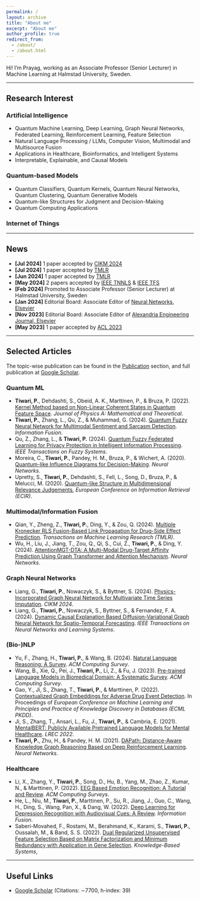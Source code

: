 ```yaml
---
permalink: /
layout: archive
title: "About me"
excerpt: "About me"
author_profile: true
redirect_from: 
  - /about/
  - /about.html
---
```




Hi! I’m Prayag, working as an Associate Professor (Senior Lecturer) in Machine Learning at Halmstad University, Sweden.

---

## Research Interest

### Artificial Intelligence
- Quantum Machine Learning, Deep Learning, Graph Neural Networks, Federated Learning, Reinforcement Learning, Feature Selection
- Natural Language Processing / LLMs, Computer Vision, Multimodal and Multisource Fusion
- Applications in Healthcare, Bioinformatics, and Intelligent Systems
- Interpretable, Explainable, and Causal Models

### Quantum-based Models
- Quantum Classifiers, Quantum Kernels, Quantum Neural Networks, Quantum Clustering, Quantum Generative Models
- Quantum-like Structures for Judgment and Decision-Making
- Quantum Computing Applications

### Internet of Things

---

## News
- **[Jul 2024]** 1 paper accepted by [CIKM 2024](https://arxiv.org/abs/2405.10995)
- **[Jul 2024]** 1 paper accepted by [TMLR](https://openreview.net/forum?id=LNvbgBFPMt)
- **[Jun 2024]** 1 paper accepted by [TMLR](https://openreview.net/forum?id=LCPzaR9mML)
- **[May 2024]** 2 papers accepted by [IEEE TNNLS](https://ieeexplore.ieee.org/document/10589693) & [IEEE TFS](https://ieeexplore.ieee.org/document/10572363)
- **[Feb 2024]** Promoted to Associate Professor (Senior Lecturer) at Halmstad University, Sweden
- **[Jan 2024]** Editorial Board: Associate Editor of [Neural Networks, Elsevier](https://www.sciencedirect.com/journal/neural-networks/about/editorial-board)
- **[Nov 2023]** Editorial Board: Associate Editor of [Alexandria Engineering Journal, Elsevier](https://www.sciencedirect.com/journal/alexandria-engineering-journal/about/editorial-board)
- **[May 2023]** 1 paper accepted by [ACL 2023](https://aclanthology.org/2023.acl-long.419/)

---

## Selected Articles

The topic-wise publication can be found in the [Publication](https://prayagtiwari.github.io/publications/) section, and full publication at [Google Scholar](https://scholar.google.it/citations?hl=en&user=sDnmJ_YAAAAJ&view_op=list_works&sortby=pubdate).

### Quantum ML
- **Tiwari, P.**, Dehdashti, S., Obeid, A. K., Marttinen, P., & Bruza, P. (2022). [Kernel Method based on Non-Linear Coherent States in Quantum Feature Space](https://iopscience.iop.org/article/10.1088/1751-8121/ac818e). *Journal of Physics A: Mathematical and Theoretical*.
- **Tiwari, P.**, Zhang, L., Qu, Z., & Muhammad, G. (2024). [Quantum Fuzzy Neural Network for Multimodal Sentiment and Sarcasm Detection](https://www.sciencedirect.com/science/article/pii/S1566253523004013). *Information Fusion*.
- Qu, Z., Zhang, L., & **Tiwari, P.** (2024). [Quantum Fuzzy Federated Learning for Privacy Protection in Intelligent Information Processing](https://ieeexplore.ieee.org/document/10572363). *IEEE Transactions on Fuzzy Systems*. 
- Moreira, C., **Tiwari, P.**, Pandey, H. M., Bruza, P., & Wichert, A. (2020). [Quantum-like Influence Diagrams for Decision-Making](https://www.sciencedirect.com/science/article/pii/S0893608020302501). *Neural Networks*.
- Upretty, S., **Tiwari, P.**, Dehdashti, S., Fell, L., Song, D., Bruza, P., & Melucci, M. (2020). [Quantum-like Structure in Multidimensional Relevance Judgements](https://link.springer.com/chapter/10.1007/978-3-030-45439-5_48), *European Conference on Information Retrieval (ECIR)*.

### Multimodal/Information Fusion
- Qian, Y., Zheng, Z., **Tiwari, P.**, Ding, Y., & Zou, Q. (2024). [Multiple Kronecker RLS Fusion-Based Link Propagation for Drug-Side Effect Prediction](https://openreview.net/forum?id=LCPzaR9mML). *Transactions on Machine Learning Research (TMLR)*.
- Wu, H., Liu, J., Jiang, T., Zou, Q., Qi, S., Cui, Z., **Tiwari, P.**, & Ding, Y. (2024). [AttentionMGT-DTA: A Multi-Modal Drug-Target Affinity Prediction Using Graph Transformer and Attention Mechanism](https://www.sciencedirect.com/science/article/pii/S089360802300641X). *Neural Networks*. 

### Graph Neural Networks
- Liang, G., **Tiwari, P.**, Nowaczyk, S., & Byttner, S. (2024). [Physics-Incorporated Graph Neural Network for Multivariate Time Series Imputation](https://arxiv.org/abs/2405.10995). *CIKM 2024*.
- Liang, G., **Tiwari, P.**, Nowaczyk, S., Byttner, S., & Fernandez, F. A. (2024). [Dynamic Causal Explanation Based Diffusion-Variational Graph Neural Network for Spatio-Temporal Forecasting](https://ieeexplore.ieee.org/document/10589693). *IEEE Transactions on Neural Networks and Learning Systems*.

### (Bio-)NLP
- Yu, F., Zhang, H., **Tiwari, P.**, & Wang, B. (2024). [Natural Language Reasoning: A Survey](https://dl.acm.org/doi/abs/10.1145/3664194). *ACM Computing Survey*.  
- Wang, B., Xie, Q., Pei, J., **Tiwari, P.**, Li, Z., & Fu, J. (2023). [Pre-trained Language Models in Biomedical Domain: A Systematic Survey](https://dl.acm.org/doi/10.1145/3611651). *ACM Computing Survey*.  
- Gao, Y., Ji, S., Zhang, T., **Tiwari, P.**, & Marttinen, P. (2022). [Contextualized Graph Embeddings for Adverse Drug Event Detection](https://2022.ecmlpkdd.org/wp-content/uploads/2022/09/sub_626.pdf). In Proceedings of *European Conference on Machine Learning and Principles and Practice of Knowledge Discovery in Databases (ECML PKDD)*. 
- Ji, S., Zhang, T., Ansari, L., Fu, J., **Tiwari, P.**, & Cambria, E. (2021). [MentalBERT: Publicly Available Pretrained Language Models for Mental Healthcare](https://aclanthology.org/2022.lrec-1.778/). *LREC 2022*.
- **Tiwari, P.**, Zhu, H., & Pandey, H. M. (2021). [DAPath: Distance-Aware Knowledge Graph Reasoning Based on Deep Reinforcement Learning](https://www.sciencedirect.com/science/article/pii/S089360802030410X). *Neural Networks*.

### Healthcare
- Li, X., Zhang, Y., **Tiwari, P.**, Song, D., Hu, B., Yang, M., Zhao, Z., Kumar, N., & Marttinen, P. (2022). [EEG Based Emotion Recognition: A Tutorial and Review](https://dl.acm.org/doi/full/10.1145/3524499). *ACM Computing Surveys*.  
- He, L., Niu, M., **Tiwari, P.**, Marttinen, P., Su, R., Jiang, J., Guo, C., Wang, H., Ding, S., Wang, Pan, X., & Dang, W. (2022). [Deep Learning for Depression Recognition with Audiovisual Cues: A Review](https://www.sciencedirect.com/science/article/pii/S1566253521002207). *Information Fusion*.
- Saberi-Movahed, F., Rostami, M., Berahmand, K., Karami, S., **Tiwari, P.**, Oussalah, M., & Band, S. S. (2022). [Dual Regularized Unsupervised Feature Selection Based on Matrix Factorization and Minimum Redundancy with Application in Gene Selection](https://www.sciencedirect.com/science/article/pii/S0950705122009777). *Knowledge-Based Systems*,

---
## Useful Links

- [Google Scholar](https://scholar.google.it/citations?hl=en&user=sDnmJ_YAAAAJ&view_op=list_works&sortby=pubdate) (Citations: ∼7700, h-index: 39)
